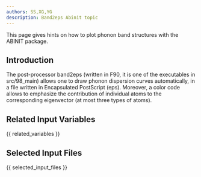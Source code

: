 ```yaml
---
authors: SS,XG,YG
description: Band2eps Abinit topic
---
```

<!--
This file is automatically generated by mksite.py. All changes will be lost.
Change the input yaml files or the python code
-->

This page gives hints on how to plot phonon band structures with the ABINIT package.

## Introduction

The post-processor band2eps (written in F90, it is one of the executables in
src/98_main) allows one to draw phonon dispersion curves automatically, in a
file written in Encapsulated PostScript (eps). Moreover, a color code allows
to emphasize the contribution of individual atoms to the corresponding
eigenvector (at most three types of atoms).



## Related Input Variables

{{ related_variables }}

## Selected Input Files

{{ selected_input_files }}

